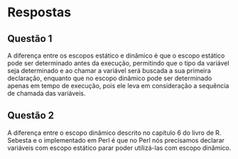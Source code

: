 # Respostas


## Questão 1

A diferença entre os escopos estático e dinâmico é que o escopo estático pode ser determinado antes da execução, permitindo que o tipo da variável seja determinado e ao chamar a variável será buscada a sua primeira declaração, enquanto que no escopo dinâmico pode ser determinado apenas em tempo de execução, pois ele leva em consideração a sequência de chamada das variáveis.


## Questão 2

A diferença entre o escopo dinâmico descrito no capítulo 6 do livro de R. Sebesta e o implementado em Perl é que no Perl nós precisamos declarar variáveis com escopo estático parar poder utilizá-las com escopo dinâmico.